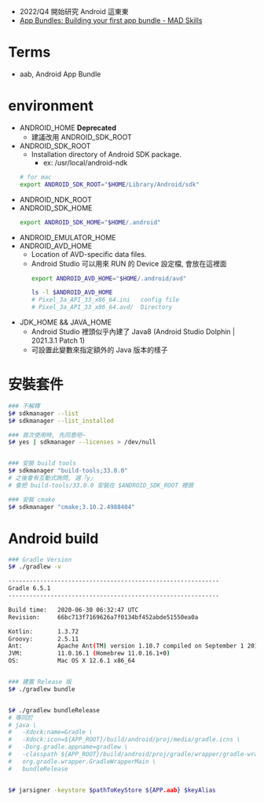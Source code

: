 
- 2022/Q4 開始研究 Android 這東東
- [App Bundles: Building your first app bundle - MAD Skills](https://www.youtube.com/watch?v=IPLhLu0kvYw&t=1s)

# Terms

- aab, Android App Bundle



# environment

- ANDROID_HOME **Deprecated**
    - 建議改用 ANDROID_SDK_ROOT
- ANDROID_SDK_ROOT
    - Installation directory of Android SDK package.
        - ex: /usr/local/android-ndk
    ```sh
    # for mac
    export ANDROID_SDK_ROOT="$HOME/Library/Android/sdk"
    ```
- ANDROID_NDK_ROOT
- ANDROID_SDK_HOME
    ```sh
    export ANDROID_SDK_HOME="$HOME/.android"
    ```
- ANDROID_EMULATOR_HOME
- ANDROID_AVD_HOME
    - Location of AVD-specific data files.
    - Android Studio 可以用來 RUN 的 Device 設定檔, 會放在這裡面
        ```sh
        export ANDROID_AVD_HOME="$HOME/.android/avd"

        ls -l $ANDROID_AVD_HOME
        # Pixel_3a_API_33_x86_64.ini   config file
        # Pixel_3a_API_33_x86_64.avd/  Directory
        ```
- JDK_HOME && JAVA_HOME
    - Android Studio 裡頭似乎內建了 Java8 (Android Studio Dolphin | 2021.3.1 Patch 1)
    - 可設置此變數來指定額外的 Java 版本的樣子


# 安裝套件

```sh
### 不解釋
$# sdkmanager --list
$# sdkmanager --list_installed

### 首次使用時, 先同意吧~
$# yes | sdkmanager --licenses > /dev/null


### 安裝 build tools
$# sdkmanager "build-tools;33.0.0"
# 之後會有互動式詢問, 選「y」
# 會把 build-tools/33.0.0 安裝在 $ANDROID_SDK_ROOT 裡頭

### 安裝 cmake
$# sdkmanager "cmake;3.10.2.4988404"
```


# Android build

```sh
### Gradle Version
$# ./gradlew -v

------------------------------------------------------------
Gradle 6.5.1
------------------------------------------------------------

Build time:   2020-06-30 06:32:47 UTC
Revision:     66bc713f7169626a7f0134bf452abde51550ea0a

Kotlin:       1.3.72
Groovy:       2.5.11
Ant:          Apache Ant(TM) version 1.10.7 compiled on September 1 2019
JVM:          11.0.16.1 (Homebrew 11.0.16.1+0)
OS:           Mac OS X 12.6.1 x86_64


### 建置 Release 版
$# ./gradlew bundle


$# ./gradlew bundleRelease
# 等同於 
# java \
#   -Xdock:name=Gradle \
#   -Xdock:icon=${APP_ROOT}/build/android/proj/media/gradle.icns \
#   -Dorg.gradle.appname=gradlew \
#   -classpath ${APP_ROOT}/build/android/proj/gradle/wrapper/gradle-wrapper.jar \
#   org.gradle.wrapper.GradleWrapperMain \
#   bundleRelease


$# jarsigner -keystore $pathToKeyStore ${APP.aab} $keyAlias
```

